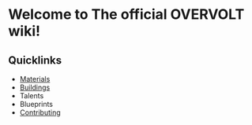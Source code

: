# Welcome to The official OVERVOLT wiki!


## Quicklinks
* [Materials](Categories/Materials.md)
* [Buildings](Categories/Buildings.md)
* Talents
* Blueprints
* [Contributing](Wiki/Contributing.md)